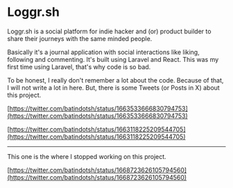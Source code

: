# Loggr.sh

Loggr.sh is a social platform for indie hacker and (or) product builder to share their journeys with the same minded people.

Basically it's a journal application with social interactions like liking, following and commenting. It's built using Laravel and React. This was my first time using Laravel, that's why code is so bad.

To be honest, I really don't remember a lot about the code. Because of that, I will not write a lot in here. But, there is some Tweets (or Posts in X) about this project.

[https://twitter.com/batindotsh/status/1663533666830794753](https://twitter.com/batindotsh/status/1663533666830794753)

[https://twitter.com/batindotsh/status/1663118225209544705](https://twitter.com/batindotsh/status/1663118225209544705)

---

This one is the where I stopped working on this project.

[https://twitter.com/batindotsh/status/1668723626105794560](https://twitter.com/batindotsh/status/1668723626105794560)
